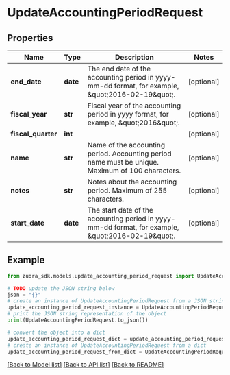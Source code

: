 # UpdateAccountingPeriodRequest


## Properties

Name | Type | Description | Notes
------------ | ------------- | ------------- | -------------
**end_date** | **date** | The end date of the accounting period in yyyy-mm-dd format, for example, \&quot;2016-02-19\&quot;. | [optional] 
**fiscal_year** | **str** | Fiscal year of the accounting period in yyyy format, for example, \&quot;2016\&quot;. | [optional] 
**fiscal_quarter** | **int** |  | [optional] 
**name** | **str** | Name of the accounting period.  Accounting period name must be unique. Maximum of 100 characters.  | [optional] 
**notes** | **str** | Notes about the accounting period.  Maximum of 255 characters.  | [optional] 
**start_date** | **date** | The start date of the accounting period in yyyy-mm-dd format, for example, \&quot;2016-02-19\&quot;. | [optional] 

## Example

```python
from zuora_sdk.models.update_accounting_period_request import UpdateAccountingPeriodRequest

# TODO update the JSON string below
json = "{}"
# create an instance of UpdateAccountingPeriodRequest from a JSON string
update_accounting_period_request_instance = UpdateAccountingPeriodRequest.from_json(json)
# print the JSON string representation of the object
print(UpdateAccountingPeriodRequest.to_json())

# convert the object into a dict
update_accounting_period_request_dict = update_accounting_period_request_instance.to_dict()
# create an instance of UpdateAccountingPeriodRequest from a dict
update_accounting_period_request_from_dict = UpdateAccountingPeriodRequest.from_dict(update_accounting_period_request_dict)
```
[[Back to Model list]](../README.md#documentation-for-models) [[Back to API list]](../README.md#documentation-for-api-endpoints) [[Back to README]](../README.md)


